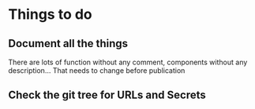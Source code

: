 # Things to do

## Document all the things

There are lots of function without any comment,
components without any description...
That needs to change before publication

## Check the git tree for URLs and Secrets
